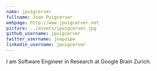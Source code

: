 ```yaml
---
name: jpuigcerver
fullname: Joan Puigcerver
webpage: http://www.jpuigcerver.net
picture: ../assets/jpuigcerver.jpg
github_username: jpuigcerver
twitter_username: joapuipe
linkedin_username: jpuigcerver
---
```

I am Software Engineer in Research at Google Brain Zurich.
